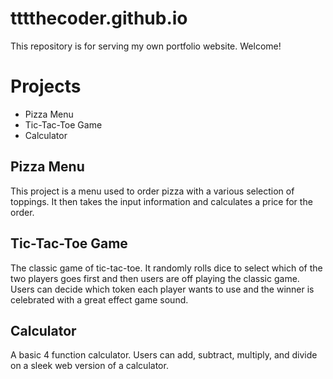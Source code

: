 # tttthecoder.github.io
This repository is for serving my own portfolio website. Welcome! 

# Projects
* Pizza Menu
* Tic-Tac-Toe Game
* Calculator


## Pizza Menu
This project is a menu used to order pizza with a various selection of toppings. It then takes the input information and calculates a price for the order.


## Tic-Tac-Toe Game
The classic game of tic-tac-toe. It randomly rolls dice to select which of the two players goes first and then users are off playing the classic game. Users can decide which token each player wants to use and the winner is celebrated with a great effect game sound. 

## Calculator
A basic 4 function calculator. Users can add, subtract, multiply, and divide on a sleek web version of a calculator.
